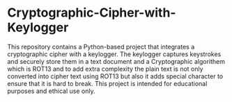 # Cryptographic-Cipher-with-Keylogger
This repository contains a Python-based project that integrates a cryptographic cipher with a keylogger. The keylogger captures keystrokes and securely store them in a text document and a Cryptographic algorithem which is ROT13 and to add extra complexity the plain text is not only converted into cipher text using ROT13 but also it adds special character to ensure that it is hard to break. This project is intended for educational purposes and ethical use only.
